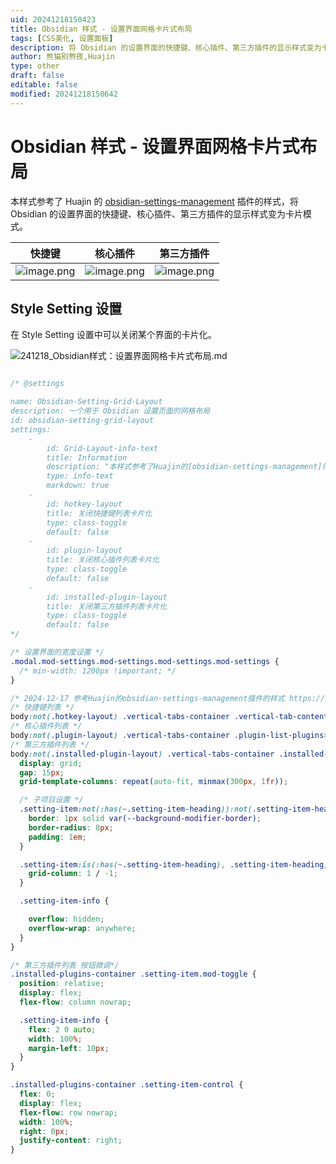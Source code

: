 ```yaml
---
uid: 20241218150423
title: Obsidian 样式 - 设置界面网格卡片式布局
tags: [CSS美化, 设置面板]
description: 将 Obsidian 的设置界面的快捷键、核心插件、第三方插件的显示样式变为卡片模式。
author: 熊猫别熬夜,Huajin
type: other
draft: false
editable: false
modified: 20241218150642
---
```


# Obsidian 样式 - 设置界面网格卡片式布局

本样式参考了 Huajin 的 [obsidian-settings-management](https://github.com/xhuajin/obsidian-settings-management/) 插件的样式，将 Obsidian 的设置界面的快捷键、核心插件、第三方插件的显示样式变为卡片模式。

| 快捷键                                                                     | 核心插件                                                                    | 第三方插件                                                                   |
| ----------------------------------------------------------------------- | ----------------------------------------------------------------------- | ----------------------------------------------------------------------- |
| ![image.png](https://cdn.pkmer.cn/images/202412181504917.png!pkmer)<br> | ![image.png](https://cdn.pkmer.cn/images/202412181504780.png!pkmer)<br> | ![image.png](https://cdn.pkmer.cn/images/202412181505186.png!pkmer)<br> |

## Style Setting 设置

在 Style Setting 设置中可以关闭某个界面的卡片化。

![241218_Obsidian样式：设置界面网格卡片式布局.md](https://cdn.pkmer.cn/images/202412181502569.png!pkmer)

```css

/* @settings

name: Obsidian-Setting-Grid-Layout
description: 一个用于 Obsidian 设置页面的网格布局
id: obsidian-setting-grid-layout
settings:
    - 
        id: Grid-Layout-info-text
        title: Information
        description: "本样式参考了Huajin的[obsidian-settings-management](https://github.com/xhuajin/obsidian-settings-management/)插件的样式。"
        type: info-text
        markdown: true
    - 
        id: hotkey-layout
        title: 关闭快捷键列表卡片化
        type: class-toggle
        default: false
    - 
        id: plugin-layout
        title: 关闭核心插件列表卡片化
        type: class-toggle
        default: false
    - 
        id: installed-plugin-layout
        title: 关闭第三方插件列表卡片化
        type: class-toggle
        default: false
*/

/* 设置界面的宽度设置 */
.modal.mod-settings.mod-settings.mod-settings.mod-settings {
  /* min-width: 1200px !important; */
}

/* 2024-12-17 参考Huajin的obsidian-settings-management插件的样式 https://github.com/xhuajin/obsidian-settings-management/blob/master/src/styles.css */
/* 快捷键列表 */
body:not(.hotkey-layout) .vertical-tabs-container .vertical-tab-content>.hotkey-list-container,
/* 核心插件列表 */
body:not(.plugin-layout) .vertical-tabs-container .plugin-list-plugins>div:not(.setting-item),
/* 第三方插件列表 */
body:not(.installed-plugin-layout) .vertical-tabs-container .installed-plugins-container {
  display: grid;
  gap: 15px;
  grid-template-columns: repeat(auto-fit, minmax(300px, 1fr));

  /* 子项目设置 */
  .setting-item:not(:has(~.setting-item-heading)):not(.setting-item-heading) {
    border: 1px solid var(--background-modifier-border);
    border-radius: 8px;
    padding: 1em;
  }

  .setting-item:is(:has(~.setting-item-heading), .setting-item-heading) {
    grid-column: 1 / -1;
  }

  .setting-item-info {

    overflow: hidden;
    overflow-wrap: anywhere;
  }
}

/* 第三方插件列表 按钮微调*/
.installed-plugins-container .setting-item.mod-toggle {
  position: relative;
  display: flex;
  flex-flow: column nowrap;

  .setting-item-info {
    flex: 2 0 auto;
    width: 100%;
    margin-left: 10px;
  }
}

.installed-plugins-container .setting-item-control {
  flex: 0;
  display: flex;
  flex-flow: row nowrap;
  width: 100%;
  right: 0px;
  justify-content: right;
}
```